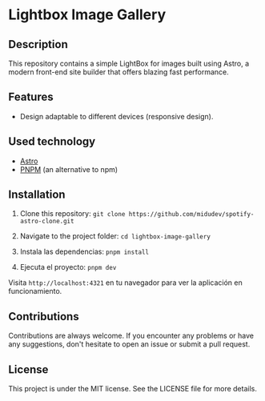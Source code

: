 # Lightbox Image Gallery

## Description

This repository contains a simple LightBox for images built using Astro, a modern front-end site builder that offers blazing fast performance.

## Features

- Design adaptable to different devices (responsive design).

## Used technology

- [Astro](https://astro.build/)
- [PNPM](https://pnpm.io/) (an alternative to npm)


## Installation

1. Clone this repository:
   `git clone https://github.com/midudev/spotify-astro-clone.git`

2. Navigate to the project folder:
   `cd lightbox-image-gallery`

3. Instala las dependencias:
   `pnpm install`

4. Ejecuta el proyecto:
   `pnpm dev`

Visita `http://localhost:4321` en tu navegador para ver la aplicación en funcionamiento.

## Contributions

Contributions are always welcome. If you encounter any problems or have any suggestions, don't hesitate to open an issue or submit a pull request.

## License

This project is under the MIT license. See the LICENSE file for more details.
